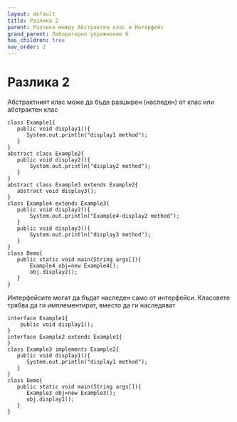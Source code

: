 ```yaml
---
layout: default
title: Разлика 2
parent: Разлика между Абстрактен клас и Интерфейс
grand_parent: Лабораторно упражнение 6
has_children: true
nav_order: 2
---
```

# Разлика 2

Абстрактният клас може да бъде разширен (наследен) от клас или абстрактен клас

```
class Example1{
   public void display1(){
      System.out.println("display1 method");
   }
}
abstract class Example2{
   public void display2(){
       System.out.println("display2 method");
   }
}
abstract class Example3 extends Example2{
   abstract void display3();
}
class Example4 extends Example3{
   public void display2(){
       System.out.println("Example4-display2 method");
   }
   public void display3(){
       System.out.println("display3 method");
   }
}
class Demo{
   public static void main(String args[]){
       Example4 obj=new Example4();
       obj.display2();
   }
}
```

Интерфейсите могат да бъдат наследен само от интерфейси. Класовете трябва да ги имплементират, вместо да ги наследяват

```
interface Example1{
    public void display1();
}
interface Example2 extends Example1{
}
class Example3 implements Example2{
   public void display1(){
      System.out.println("display1 method");
   }
}
class Demo{
   public static void main(String args[]){
      Example3 obj=new Example3();
      obj.display1();
   }
}
```
